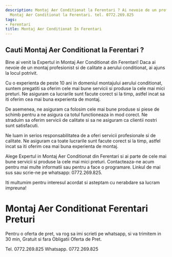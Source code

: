 ```yaml
---
description: Montaj Aer Conditionat la Ferentari ? Ai nevoie de un profesionist in
  Montaj Aer Conditionat la Ferentari. tel. 0772.269.825
tags:
- Ferentari
title: Montaj Aer Conditionat In Ferentari
---
```



## Cauti Montaj Aer Conditionat la Ferentari ?

Bine ai venit la Expertul in Montaj Aer Conditionat din Ferentari! Daca ai nevoie de un montaj profesionist si de calitate a aerului conditionat, ai ajuns la locul potrivit. 

Cu o experienta de peste 10 ani in domeniul montajului aerului conditionat, suntem pregatiti sa oferim cele mai bune servicii si produse la cele mai mici preturi. Ne asiguram ca lucrarile sunt facute corect si la timp, astfel incat sa iti oferim cea mai buna experienta de montaj. 

De asemenea, ne asiguram ca folosim cele mai bune produse si piese de schimb pentru a ne asigura ca totul functioneaza in mod corect. Ne straduim sa oferim servicii de calitate si sa ne asiguram ca clientii nostri sunt satisfacuti. 

Ne luam in serios responsabilitatea de a oferi servicii profesionale si de calitate. Ne asiguram ca toate lucrarile sunt facute corect si la timp, astfel incat sa iti oferim cea mai buna experienta de montaj. 

Alege Expertul in Montaj Aer Conditionat din Ferentari si ai parte de cele mai bune servicii si produse la cele mai mici preturi. Contacteaza-ne acum pentru mai multe informatii sau pentru a face o programare. Linkul de mai sus sau scrie-ne pe whatsapp: 0772.269.825. 

Iti multumim pentru interesul acordat si asteptam cu nerabdare sa lucram impreuna!

# Montaj Aer Conditionat Ferentari Preturi
Pentru o oferta de pret, va rog sa imi scrieti pe whatsapp, si va trimitem in 30 min, Gratuit si fara Obligatii Oferta de Pret.

Tel. 0772.269.825
Whatsapp. 0772.269.825